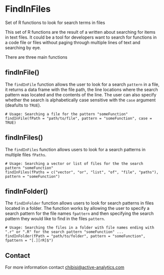 FindInFiles
===========

Set of R functions to look for search terms in files

This set of R functions are the result of a <a href="http://www.active-analytics.com/blog/finding-things-in-files/" target="_blank"></a> written about searching for items in text files. It could be a tool for developers want to search for functions in a code file or files without paging through multiple lines of text and searching by eye.

There are three main functions

## findInFile()

The `findInFile` function allows the user to look for a search `pattern` in a file, it returns a data frame with the file path, the line locations where the search pattern was located and the contents of the line. The user can also specify whether the search is alphabetically case sensitive with the `case` argument (deafults to `TRUE`).

```
# Usage: Searching a file for the pattern "someFunction"
findInFile(fPath = "path/to/file", pattern = "someFunction", case = TRUE)
```

## findInFiles()

The `findInFiles` function allows users to look for a search patterns in multiple files `fPaths`.

```
# Usage: Searching a vector or list of files for the the search pattern "someFunction"
findInFiles(fPaths = c("vector", "or", "list", "of", "file", "paths"), pattern = "someFunction")
```

## findInFolder()

The `findInFolder` function allows users to look for search patterns in files located in a folder. The function works by allowing the user to specify a search pattern for the file names `fpattern` and then specifying the search pattern they would like to find in the files `pattern`.

```
# Usage: Searching the files in a folder with file names ending with ".r" or ".R" for the search pattern "someFunction" ...
findInFolder(fPath = "path/to/folder", pattern = "someFunction", fpattern = "[.][rR]$")
```
## Contact

For more information contact chibisi@active-analytics.com
